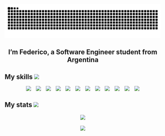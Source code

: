 <picture>
  <source media="(prefers-color-scheme: dark)" srcset="https://raw.githubusercontent.com/fjpacheco/fjpacheco/output/github-contribution-grid-snake-dark.svg">
  <source media="(prefers-color-scheme: light)" srcset="https://raw.githubusercontent.com/fjpacheco/fjpacheco/output/github-contribution-grid-snake.svg">
  <img alt="github contribution grid snake animation" src="https://raw.githubusercontent.com/fjpacheco/fjpacheco/output/github-contribution-grid-snake.svg">
</picture>

<h2 align="center">
  I’m Federico, a Software Engineer student from Argentina
</h2>

## My skills <img src="https://media1.giphy.com/media/3o7WIx7urV838kHFzW/giphy.gif?cid=ecf05e474573e1jo5fxw8i4t0jhi3h5spdqcakqfshgjbmn2&rid=giphy.gif&ct=s" width="40">

<p align="center">
    <img src="https://img.shields.io/badge/-Rust-000?&logo=rust&labelColor=1F2430&color=1F2430&logoColor=CD5909"></img>
&nbsp&nbsp
<img src="https://img.shields.io/badge/-TypeScript-000?&logo=typescript&labelColor=1F2430&color=1F2430&logoColor=21b7f2"></img>
&nbsp&nbsp
    <img src="https://img.shields.io/badge/-JavaScript-000?&logo=javascript&labelColor=1F2430&color=1F2430&logoColor=F7DF1E"></img>
&nbsp&nbsp
  <img src="https://img.shields.io/badge/-Python-000?&logo=python&labelColor=1F2430&color=1F2430&logoColor=1eafcc"></img>
&nbsp&nbsp
  <img src="https://img.shields.io/badge/-Java-000?&logo=openjdk&labelColor=1F2430&color=1F2430"></img>
&nbsp&nbsp
    <img src="https://img.shields.io/badge/-C-000?&logo=c&labelColor=1F2430&color=1F2430&logoColor=3eb8e8"></img>
&nbsp&nbsp
    <img src="https://img.shields.io/badge/-R-000?&logo=r&labelColor=1F2430&color=1F2430&logoColor=3eb8e8"></img>
    &nbsp&nbsp
    <img src="https://img.shields.io/badge/-Clojure-000?&logo=clojure&labelColor=1F2430&color=1F2430&logoColor=009900"></img>
&nbsp&nbsp
    <img src="https://img.shields.io/badge/-PostgreSQL-000?&logo=postgresql&labelColor=1F2430&color=1F2430&logoColor=7f8ff9"></img>
&nbsp&nbsp
    <img src="https://img.shields.io/badge/-MongoDB-000?&logo=mongodb&labelColor=1F2430&color=1F2430&logoColor=4db33d"></img>
&nbsp&nbsp
    <img src="https://img.shields.io/badge/-Docker-000?&logo=docker&labelColor=1F2430&color=1F2430&logoColor=38d1f7"></img>
&nbsp&nbsp
<img src="https://img.shields.io/badge/-Node.js-000?&logo=node.js&labelColor=1F2430&color=1F2430&logoColor=3C873A"></img>
</p>


## My stats <img src="https://media1.giphy.com/media/QtOt8WyYCGQBiJJ4ZJ/giphy.gif?cid=ecf05e478akguwkdt48em6rw22ld04x2j97et8a3ltlxwqnk&rid=giphy.gif&ct=s" width="30">

<p align="center"> 


<p align="center"> 
    <img align="center" src="https://github-readme-stats-git-masterrstaa-rickstaa.vercel.app/api?username=fjpacheco&show_icons=true&theme=ayu-mirage&border_radius=30"   /></a>
    <br>
    <br>
   <img align="center" src="https://github-readme-stats-git-masterrstaa-rickstaa.vercel.app/api/top-langs/?username=fjpacheco&theme=ayu-mirage&border_radius=30&layout=compact&langs_count=6" /></a>

</p>
